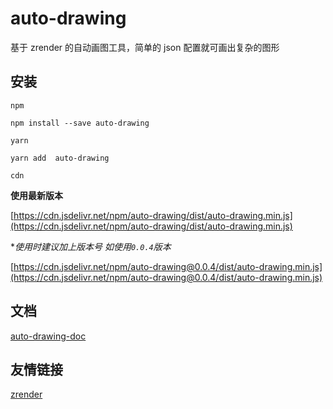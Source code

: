 # auto-drawing

基于 zrender 的自动画图工具，简单的 json 配置就可画出复杂的图形

## 安装

`npm`

```
npm install --save auto-drawing
```

`yarn`

```
yarn add  auto-drawing
```

`cdn`

**使用最新版本**

[https://cdn.jsdelivr.net/npm/auto-drawing/dist/auto-drawing.min.js](https://cdn.jsdelivr.net/npm/auto-drawing/dist/auto-drawing.min.js)

\*_使用时建议加上版本号 如使用`0.0.4`版本_

[https://cdn.jsdelivr.net/npm/auto-drawing@0.0.4/dist/auto-drawing.min.js](https://cdn.jsdelivr.net/npm/auto-drawing@0.0.4/dist/auto-drawing.min.js)

## 文档

[auto-drawing-doc](https://l-x-f.github.io/auto-drawing-doc/)

## 友情链接

[zrender](https://ecomfe.github.io/zrender-doc/public/)

